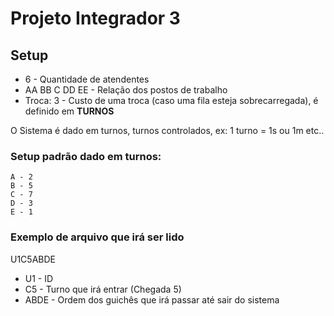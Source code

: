 # Projeto Integrador 3

## Setup

- 6 - Quantidade de atendentes
- AA BB C DD EE - Relação dos postos de trabalho
- Troca: 3 - Custo de uma troca (caso uma fila esteja sobrecarregada), é definido em **TURNOS**

O Sistema é dado em turnos, turnos controlados, ex: 1 turno = 1s ou 1m etc..
### Setup padrão dado em turnos:
```
A - 2
B - 5
C - 7
D - 3
E - 1
```

### Exemplo de arquivo que irá ser lido

U1C5ABDE

- U1 - ID
- C5 - Turno que irá entrar (Chegada 5)
- ABDE - Ordem dos guichês que irá passar até sair do sistema
